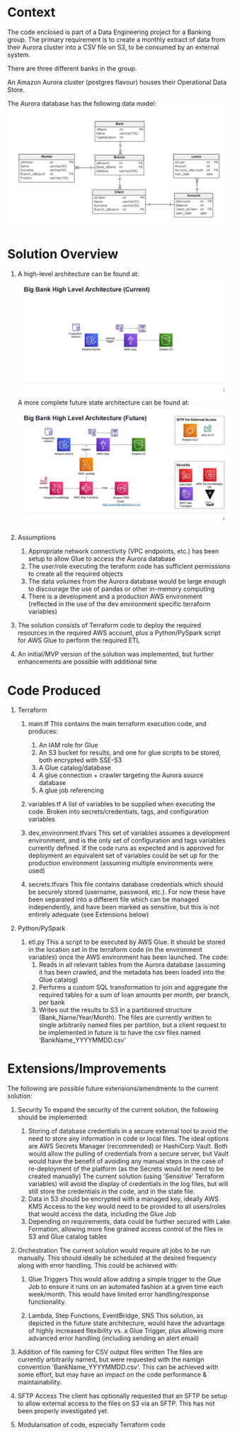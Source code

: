 # Context
The code enclosed is part of a Data Engineering project for a Banking group.
The primary requirement is to create a monthly extract of data from their Aurora cluster into a CSV file on S3, to be consumed by an external system.

There are three different banks in the group.

An Amazon Aurora cluster (postgres flavour) houses their Operational Data Store.

The Aurora database has the following data model:
![](Documentation/DataModel_ERD.png)

# Solution Overview

1. A high-level architecture can be found at: ![](Documentation/High_Level_Architecture_Current.jpg)
   A more complete future state architecture can be found at:  ![](Documentation/High_Level_Architecture_Future.jpg)

2. Assumptions
   1. Appropriate network connectivity (VPC endpoints, etc.) has been setup to allow Glue to access the Aurora database
   2. The user/role executing the teraform code has sufficient permissions to create all the required objects
   3. The data volumes from the Aurora database would be large enough to discourage the use of pandas or other in-memory computing
   4. There is a development and a production AWS environment (reflected in the use of the dev environment specific terraform variables)

3. The solution consists of Terraform code to deploy the required resources in the required AWS account, plus a Python/PySpark script for AWS Glue to perform the required ETL 

4. An initial/MVP version of the solution was implemented, but further enhancements are possible with additional time


# Code Produced

1. Terraform
   1. main.tf
      This contains the main terraform execution code, and produces:
         1. An IAM role for Glue
         2. An S3 bucket for results, and one for glue scripts to be stored, both encrypted with SSE-S3
         3. A Glue catalog/database
         4. A glue connection + crawler targeting the Aurora source database
         5. A glue job referencing 
   
   2. variables.tf
      A list of variables to be supplied when executing the code. 
      Broken into secrets/credentials, tags, and configuration variables
   
   3. dev_environment.tfvars
      This set of variables assumes a development environment, and is the only set of configuration and tags variables currently defined.
      If the code runs as expected and is approved for deployment an equivalent set of variables could be set up for the production environment (assuming multiple environments were used)

   4. secrets.tfvars
      This file contains database credentials which should be securely stored (username, password, etc.).
      For now these have been separated into a different file which can be managed independently, and have been marked as sensitive, but this is not entirely adequate (see Extensions below)

2. Python/PySpark
   1. etl.py
      This a script to be executed by AWS Glue. It should be stored in the location set in the terraform code (in the environment variables) once the AWS environment has been launched.
      The code:
         1. Reads in all relevant tables from the Aurora database (assuming it has been crawled, and the metadata has been loaded into the Glue catalog)
         2. Performs a custom SQL transformation to join and aggregate the required tables for a sum of loan amounts per month, per branch, per bank
         3. Writes out the results to S3 in a partitioned structure (Bank_Name/Year/Month). The files are currently written to single arbitrarily named files per partition, but a client request to be implemented in future is to have the csv files named 'BankName_YYYYMMDD.csv'


# Extensions/Improvements
The following are possible future extensions/amendments to the current solution:

1. Security
   To expand the security of the current solution, the following should be implemented:
   1. Storing of database credentials in a secure external tool to avoid the need to store any information in code or local files. 
      The ideal options are AWS Secrets Manager (recommended) or HashiCorp Vault. Both would allow the pulling of credentials from a secure server, but Vault would have the benefit of avoiding any manual steps in the case of re-deployment of the platform (as the Secrets would be need to be created manually)
      The current solution (using 'Sensitive' Terraform variables) will avoid the display of credentials in the log files, but will still store the credentials in the code, and in the state file.
   2. Data in S3 should be encrypted with a managed key, ideally AWS KMS
      Access to the key would need to be provided to all users/roles that would access the data, including the Glue Job
   3. Depending on requirements, data could be further secured with Lake Formation, allowing more fine grained access control of the files in S3 and Glue catalog tables 

2. Orchestration
   The current solution would require all jobs to be run manually. This should ideally be scheduled at the desired frequency along with error handling. This could be achieved with:
   1. Glue Triggers
      This would allow adding a simple trigger to the Glue Job to ensure it runs on an automated fashion at a given time each week/month. This would have limited error handling/response functionality.

   2. Lambda, Step Functions, EventBridge, SNS
      This solution, as depicted in the future state architecture, would have the advantage of highly increased flexibility vs. a Glue Trigger, plus allowing more advanced error handling (including sending an alert email)

3. Addition of file naming for CSV output files written
   The files are currently arbitrarily named, but were requested with the namign convention 'BankName_YYYYMMDD.csv'. This can be achieved with some effort, but may have an impact on the code performance & maintainability.

3. SFTP Access 
   The client has optionally requested that an SFTP be setup to allow external access to the files on S3 via an SFTP. This has not been properly investigated yet.

4. Modularisation of code, especially Terraform code 